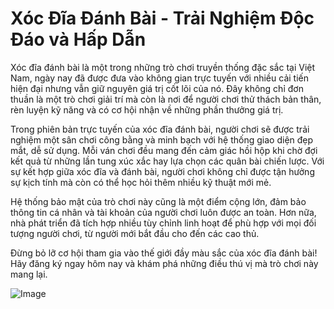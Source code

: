 # Xóc Đĩa Đánh Bài - Trải Nghiệm Độc Đáo và Hấp Dẫn

Xóc đĩa đánh bài là một trong những trò chơi truyền thống đặc sắc tại Việt Nam, ngày nay đã được đưa vào không gian trực tuyến với nhiều cải tiến hiện đại nhưng vẫn giữ nguyên giá trị cốt lõi của nó. Đây không chỉ đơn thuần là một trò chơi giải trí mà còn là nơi để người chơi thử thách bản thân, rèn luyện kỹ năng và có cơ hội nhận về những phần thưởng giá trị.

Trong phiên bản trực tuyến của xóc đĩa đánh bài, người chơi sẽ được trải nghiệm một sân chơi công bằng và minh bạch với hệ thống giao diện đẹp mắt, dễ sử dụng. Mỗi ván chơi đều mang đến cảm giác hồi hộp khi chờ đợi kết quả từ những lần tung xúc xắc hay lựa chọn các quân bài chiến lược. Với sự kết hợp giữa xóc đĩa và đánh bài, người chơi không chỉ được tận hưởng sự kịch tính mà còn có thể học hỏi thêm nhiều kỹ thuật mới mẻ.

Hệ thống bảo mật của trò chơi này cũng là một điểm cộng lớn, đảm bảo thông tin cá nhân và tài khoản của người chơi luôn được an toàn. Hơn nữa, nhà phát triển đã tích hợp nhiều tùy chỉnh linh hoạt để phù hợp với mọi đối tượng người chơi, từ người mới bắt đầu cho đến các cao thủ.

Đừng bỏ lỡ cơ hội tham gia vào thế giới đầy màu sắc của xóc đĩa đánh bài! Hãy đăng ký ngay hôm nay và khám phá những điều thú vị mà trò chơi này mang lại.

![Image](https://github.com/user-attachments/assets/bd51ea9f-0666-407b-a7a7-98ead6de688c)